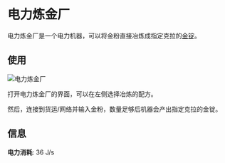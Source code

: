 # 电力炼金厂

电力炼金厂是一个电力机器，可以将金粉直接冶炼成指定克拉的[金锭](https://slimefun-wiki.guizhanss.cn/Gold-Ingot)。

## 使用

![电力炼金厂](https://gzassets.cn/minecraft/plugin/slimefun/wiki/addons/images/foxy-machines/gold-refinery-gui.png ':size=25%')

打开电力炼金厂的界面，可以在左侧选择冶炼的配方。

然后，连接到货运/网络并输入金粉，数量足够后机器会产出指定克拉的金锭。

## 信息

**电力消耗**: 36 J/s
